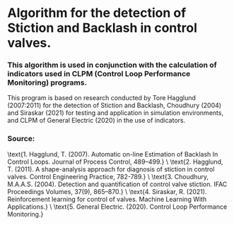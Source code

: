 

# Algorithm for the detection of Stiction and Backlash in control valves.

### This algorithm is used in conjunction with the calculation of indicators used in CLPM (Control Loop Performance Monitoring) programs. 
This program is based on research conducted by Tore Hagglund (2007:2011) for the detection of Stiction and Backlash, Choudhury (2004) and Siraskar (2021) for testing and application in simulation environments, and CLPM of General Electric (2020) in the use of indicators.


### Source:
 
\text{1. Hagglund, T. (2007). Automatic on-line Estimation of Backlash In Control Loops. Journal of Process Control, 489–499.} \\
\text{2. Hagglund, T. (2011). A shape-analysis approach for diagnosis of stiction in control valves. Control Engineering Practice, 782-789.} \\
\text{3. Choudhury, M.A.A.S. (2004). Detection and quantification of control valve stiction. IFAC Proceedings Volumes, 37(9), 865–870.} \\
\text{4. Siraskar, R. (2021). Reinforcement learning for control of valves. Machine Learning With Applications.} \\
\text{5. General Electric. (2020). Control Loop Performance Monitoring.}

